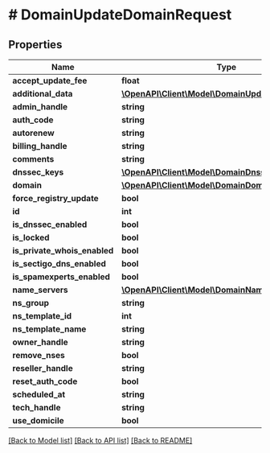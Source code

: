 # # DomainUpdateDomainRequest

## Properties

Name | Type | Description | Notes
------------ | ------------- | ------------- | -------------
**accept_update_fee** | **float** |  | [optional]
**additional_data** | [**\OpenAPI\Client\Model\DomainUpdateAdditionalData**](DomainUpdateAdditionalData.md) |  | [optional]
**admin_handle** | **string** |  | [optional]
**auth_code** | **string** |  | [optional]
**autorenew** | **string** |  | [optional]
**billing_handle** | **string** |  | [optional]
**comments** | **string** |  | [optional]
**dnssec_keys** | [**\OpenAPI\Client\Model\DomainDnssecKey[]**](DomainDnssecKey.md) |  | [optional]
**domain** | [**\OpenAPI\Client\Model\DomainDomain**](DomainDomain.md) |  | [optional]
**force_registry_update** | **bool** |  | [optional]
**id** | **int** |  | [optional]
**is_dnssec_enabled** | **bool** |  | [optional]
**is_locked** | **bool** |  | [optional]
**is_private_whois_enabled** | **bool** |  | [optional]
**is_sectigo_dns_enabled** | **bool** |  | [optional]
**is_spamexperts_enabled** | **bool** |  | [optional]
**name_servers** | [**\OpenAPI\Client\Model\DomainNameserver[]**](DomainNameserver.md) |  | [optional]
**ns_group** | **string** |  | [optional]
**ns_template_id** | **int** |  | [optional]
**ns_template_name** | **string** |  | [optional]
**owner_handle** | **string** |  | [optional]
**remove_nses** | **bool** |  | [optional]
**reseller_handle** | **string** |  | [optional]
**reset_auth_code** | **bool** |  | [optional]
**scheduled_at** | **string** |  | [optional]
**tech_handle** | **string** |  | [optional]
**use_domicile** | **bool** |  | [optional]

[[Back to Model list]](../../README.md#models) [[Back to API list]](../../README.md#endpoints) [[Back to README]](../../README.md)
